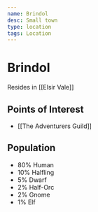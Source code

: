 ```yaml
---
name: Brindol
desc: Small town
type: location
tags: Location
---
```


# Brindol

Resides in [[Elsir Vale]]

## Points of Interest
- [[The Adventurers Guild]]

## Population
- 80% Human
- 10% Halfling
- 5% Dwarf
- 2% Half-Orc
- 2% Gnome
- 1% Elf
